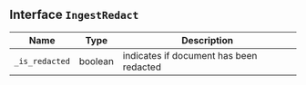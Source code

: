 ## Interface `IngestRedact`

| Name | Type | Description |
| - | - | - |
| `_is_redacted` | boolean | indicates if document has been redacted |
